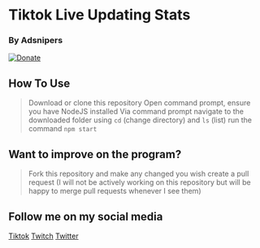 # Tiktok Live Updating Stats
### By Adsnipers
[![Donate](https://img.shields.io/badge/Donate-PayPal-green.svg)](https://paypal.me/ashtonsouthall)
## How To Use
> Download or clone this repository
> Open command prompt, ensure you have NodeJS installed
> Via command prompt navigate to the downloaded folder using `cd` (change directory) and `ls` (list)
> run the command `npm start`
## Want to improve on the program?
> Fork this repository and make any changed you wish
> create a pull request (I will not be actively working on this repository but will be happy to merge pull requests whenever I see them)
## Follow me on my social media
[Tiktok](https://tiktok.com/@adsnipers) [Twitch](https://twitch.tv/adsnipers) [Twitter](https://twitter.com/AdsnipersTTV)